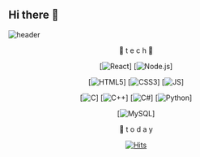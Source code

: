 ## Hi there 👋

<!--
**gowjr1216/gowjr1216** is a ✨ _special_ ✨ repository because its `README.md` (this file) appears on your GitHub profile.

Here are some ideas to get you started:

- 🔭 I’m currently working on ...
- 🌱 I’m currently learning ...
- 👯 I’m looking to collaborate on ...
- 🤔 I’m looking for help with ...
- 💬 Ask me about ...
- 📫 How to reach me: ...
- 😄 Pronouns: ...
- ⚡ Fun fact: ...
-->

![header](https://capsule-render.vercel.app/api?type=Venom&color=auto&height=300&section=header&text=Profile🍧%20render&fontSize=90)

<div align=center>
🌻 t e c h 🌻

[![React](https://img.shields.io/badge/React/JSX-#61DAFB?style=flat-square&logo=React&logoColor=black)]
[![Node.js](https://img.shields.io/badge/Node.js-#5FA04E?style=flat-square&logo=Node.js&logoColor=black)]

[![HTML5](https://img.shields.io/badge/HTML5-#E34F26?style=flat-square&logo=HTML5&logoColor=black)]
[![CSS3](https://img.shields.io/badge/CSS-#1572B6?style=flat-square&logo=CSS3&logoColor=black)]
[![JS](https://img.shields.io/badge/JavaScript-#F7DF1E?style=flat-square&logo=JavaScript&logoColor=black)]

[![C](https://img.shields.io/badge/C-#A8B9CC?style=flat-square&logo=C&logoColor=black)]
[![C++](https://img.shields.io/badge/C++-#00599C?style=flat-square&logo=C++&logoColor=black)]
[![C#](https://img.shields.io/badge/C#-#512BD4?style=flat-square&logo=C#&logoColor=black)]
[![Python](https://img.shields.io/badge/Python-#3776AB?style=flat-square&logo=Python&logoColor=black)]

[![MySQL](https://img.shields.io/badge/MySQL-#4479A1?style=flat-square&logo=MySQL&logoColor=black)]


📌 t o d a y

[![Hits](https://hits.seeyoufarm.com/api/count/incr/badge.svg?url=https%3A%2F%2Fgithub.com%2Fgowjr1216&count_bg=%23EC1818&title_bg=%23080808&icon=&icon_color=%23E7E7E7&title=hits&edge_flat=false)](https://hits.seeyoufarm.com)
</div>
